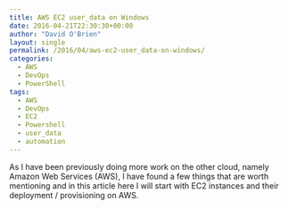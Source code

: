```yaml
---
title: AWS EC2 user_data on Windows
date: 2016-04-21T22:30:30+00:00
author: "David O'Brien"
layout: single
permalink: /2016/04/aws-ec2-user_data-on-windows/
categories:
  - AWS
  - DevOps
  - PowerShell
tags:
  - AWS
  - DevOps
  - EC2
  - Powershell
  - user_data
  - automation
---
```


As I have been previously doing more work on the other cloud, namely Amazon Web Services (AWS), I have found a few things that are worth mentioning and in this article here I will start with EC2 instances and their deployment / provisioning on AWS.